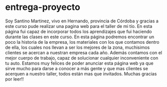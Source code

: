 # entrega-proyecto
Soy Santino Martinez, vivo en Hernando, provincia de Córdoba y gracias a este curso pude realizar una pagina web para el taller de mi tío. En esta página fui capaz de incorporar todos los aprendizajes que fui haciendo durante las clases en este curso.
En esta página podremos encontrar un poco la historia de la empresa, los materiales con los que contamos dentro de ella, los cuales nos llevan a ser los mejores de la zona, muchisimos clientes se acercan a nuestran empresa cada año. 
Además contamos con el mejor cuerpo de trabajo, capaz de solucionar cualquier inconveniente con tu auto.
Estamos muy felices de poder anunciar esta página web ya que sirve mucho para darse a conocer a más gente y que mas clientes se acerquen a nuestro taller, todos están mas que invitados.
Muchas gracias por leer!!
